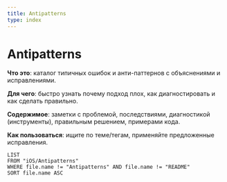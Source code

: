 ```yaml
---
title: Antipatterns
type: index
---
```


# Antipatterns

**Что это**: каталог типичных ошибок и анти-паттернов с объяснениями и исправлениями.

**Для чего**: быстро узнать почему подход плох, как диагностировать и как сделать правильно.

**Содержимое**: заметки с проблемой, последствиями, диагностикой (инструменты), правильным решением, примерами кода.

**Как пользоваться**: ищите по теме/тегам, применяйте предложенные исправления.

```dataview
LIST
FROM "iOS/Antipatterns"
WHERE file.name != "Antipatterns" AND file.name != "README"
SORT file.name ASC
```
